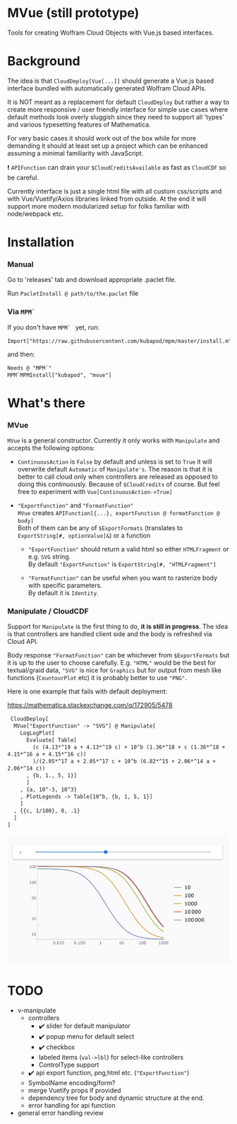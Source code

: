 # MVue (still prototype)

Tools for creating Wolfram Cloud Objects with Vue.js based interfaces.

# Background

The idea is that `CloudDeploy[Vue[...]]` should generate a Vue.js based interface bundled with automatically generated Wolfram Cloud APIs.

It is NOT meant as a replacement for default `CloudDeploy` but rather a way to create more responsive / user friendly interface for simple use cases where default methods look overly sluggish since they need to support all 'types' and various typesetting features of Mathematica.

For very basic cases it should work out of the box while for more demanding it should at least set up a project which can be enhanced assuming a minimal familiarity with JavaScript.

:exclamation: `APIFunction` can drain your `$CloudCreditsAvailable` as fast as `CloudCDF` so be careful.

Currently interface is just a single html file with all custom css/scripts and with Vue/Vuetify/Axios libraries linked from outside. At the end it will support more modern modularized setup for folks familiar with node/webpack etc.  
 
# Installation
 
### Manual
 
   Go to 'releases' tab and download appropriate .paclet file.
    
   Run `PacletInstall @ path/to/the.paclet` file
   
### Via ``MPM` ``
   
If you don't have ``MPM` `` yet, run:
   
    Import["https://raw.githubusercontent.com/kubapod/mpm/master/install.m"]
   
and then:
   
    Needs @ "MPM`"    
    MPM`MPMInstall["kubapod", "mvue"]
 
# What's there 

 ### MVue
 
 `MVue` is a general constructor. Currently it only works with `Manipulate` and accepts the following options:
 
  - `ContinuousAction` is `False` by default and unless is set to `True` it will overwrite default `Automatic` of `Manipulate's`. The reason is that it is better to call cloud only when controllers are released as opposed to doing this continuously. Because of `$CloudCredits` of course. But feel free to experiment with `Vue[ContinuousAction->True]`
  
  - `"ExportFunction"` and `"FormatFunction"`   
  `MVue` creates `APIFunction[{...}, exportFunction @ formatFunction @ body]`  
   Both of them can be any of `$ExportFormats` (translates to `ExportString[#, optionValue]&`) or a function
   
    - `"ExportFunction"` should return a valid html so either `HTMLFragment` or e.g. `SVG` string.  
     By default `"ExportFunction"` is `ExportString[#, "HTMLFragment"]`
     
    - `"FormatFunction"` can be useful when you want to rasterize body with specific parameters.   
    By default it is `Identity`. 
  
 
 ### Manipulate / CloudCDF
 
 Support for `Manipulate` is the first thing to do, **it is still in progress**. The idea is that controllers are handled client side and the body is refreshed via Cloud API. 
 
 Body response `"FormatFunction"` can be whichever from `$ExportFormats` but it is up to the user to choose carefully. E.g. `"HTML"` would be the best for textual/graid data, `"SVG"` is nice for `Graphics` but for output from mesh like functions (`CountourPlot` etc) it is probably better to use `"PNG"`.  
 
 Here is one example that fails with default deployment:
 
 https://mathematica.stackexchange.com/q/172905/5478
 
     CloudDeploy[
      MVue["ExportFunction" -> "SVG"] @ Manipulate[
        LogLogPlot[
          Evaluate[ Table[
            (c (4.13*^19 a + 4.13*^19 c) + 10^b (1.36*^18 + c (1.36*^18 + 4.15*^16 a + 4.15*^16 c))
            )/(2.05*^17 a + 2.05*^17 c + 10^b (6.82*^15 + 2.06*^14 a + 2.06*^14 c))
          , {b, 1., 5, 1}]
          ]
        , {a, 10^-3, 10^3}
        , PlotLegends -> Table[10^b, {b, 1, 5, 1}]
        ]
      , {{c, 1/100}, 0, .1}
      ]
    ]
    
![Alt text](data/v-manipulate-simple.gif?raw=true "v-manipulate")    
 
# TODO

- v-manipulate
  - controllers 
    + :heavy_check_mark: slider for default manipulator 
    + :heavy_check_mark: popup menu for default select 
    + :heavy_check_mark: checkbox 
    - labeled items (`val->lbl`) for select-like controllers
    - ControlType support  
  + :heavy_check_mark: api export function, png,html etc.  (`"ExportFunction"`)       
  - SymbolName encoding/form?        
  - merge Vuetify props if provided        
  - dependency tree for body and dynamic structure at the end.
  - error handling for api function
 - general error handling review